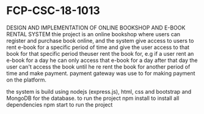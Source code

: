 # FCP-CSC-18-1013
DESIGN AND IMPLEMENTATION OF ONLINE BOOKSHOP AND E-BOOK RENTAL SYSTEM
thie project is an online bookshop where users can register and purchase book online, and the system give access to users to rent e-book for a specific period of time and give the user access to that book for that specific period theuser rent the book for, e.g if a user rent an e-book for a day he can only access that e-book for a day after that day the user can't access the book until he re rent the book for another period of time and make payment.
payment gateway was use to for making payment on the platform.

the system is build using nodejs (express.js), html, css and bootstrap and MongoDB for the database.
to run the project 
npm install to install all dependencies
npm start to run the project
